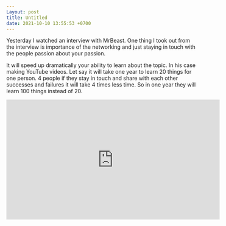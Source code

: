 ```yaml
---
Layout: post
title: Untitled
date: 2021-10-10 13:55:53 +0700
---
```

Yesterday I watched an interview with MrBeast. One thing I took out
from the interview is importance of the networking and just staying in
touch with the people passion about your passion.

It will speed up dramatically your ability to learn about the
topic. In his case making YouTube videos. Let say it will take one
year to learn 20 things for one person. 4 people if they stay in touch
and share with each other successes and failures it will take 4 times
less time. So in one year they will learn 100 things instead of 20.

<iframe width="560" height="315" src="https://www.youtube.com/embed/c8VcUnz3nVc" title="YouTube video player" frameborder="0" allow="accelerometer; autoplay; clipboard-write; encrypted-media; gyroscope; picture-in-picture" allowfullscreen></iframe>
